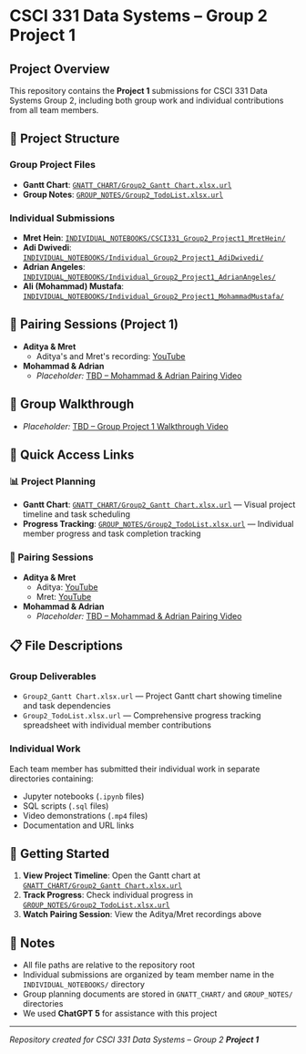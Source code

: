 # CSCI 331 Data Systems – Group 2 **Project 1**

## Project Overview
This repository contains the **Project 1** submissions for CSCI 331 Data Systems Group 2, including both group work and individual contributions from all team members.

## 📁 Project Structure

### Group Project Files
- **Gantt Chart**: [`GNATT_CHART/Group2_Gantt Chart.xlsx.url`](./GNATT_CHART/Group2_Gantt%20Chart.xlsx.url)
- **Group Notes**: [`GROUP_NOTES/Group2_TodoList.xlsx.url`](./GROUP_NOTES/Group2_TodoList.xlsx.url)

### Individual Submissions
- **Mret Hein**: [`INDIVIDUAL_NOTEBOOKS/CSCI331_Group2_Project1_MretHein/`](./INDIVIDUAL_NOTEBOOKS/CSCI331_Group2_Project1_MretHein/)
- **Adi Dwivedi**: [`INDIVIDUAL_NOTEBOOKS/Individual_Group2_Project1_AdiDwivedi/`](./INDIVIDUAL_NOTEBOOKS/Individual_Group2_Project1_AdiDwivedi/)
- **Adrian Angeles**: [`INDIVIDUAL_NOTEBOOKS/Individual_Group2_Project1_AdrianAngeles/`](./INDIVIDUAL_NOTEBOOKS/Individual_Group2_Project1_AdrianAngeles/)
- **Ali (Mohammad) Mustafa**: [`INDIVIDUAL_NOTEBOOKS/Individual_Group2_Project1_MohammadMustafa/`](./INDIVIDUAL_NOTEBOOKS/Individual_Group2_Project1_MohammadMustafa/)

## 👥 Pairing Sessions (Project 1)
- **Aditya & Mret**
  - Aditya's and Mret's recording: [YouTube]([(https://youtu.be/FC5i3GTAyh0)](https://www.youtube.com/watch?v=FC5i3GTAyh0))
- **Mohammad & Adrian**
  - *Placeholder:* [TBD – Mohammad & Adrian Pairing Video](#)

## 🎥 Group Walkthrough
- *Placeholder:* [TBD – Group Project 1 Walkthrough Video](#)

## 🎯 Quick Access Links

### 📊 Project Planning
- **Gantt Chart**: [`GNATT_CHART/Group2_Gantt Chart.xlsx.url`](./GNATT_CHART/Group2_Gantt%20Chart.xlsx.url) — Visual project timeline and task scheduling
- **Progress Tracking**: [`GROUP_NOTES/Group2_TodoList.xlsx.url`](./GROUP_NOTES/Group2_TodoList.xlsx.url) — Individual member progress and task completion tracking

### 🎥 Pairing Sessions
- **Aditya & Mret**
  - Aditya: [YouTube](https://www.youtube.com/watch?v=6aKoDqlJd6I&feature=youtu.be)
  - Mret: [YouTube](https://www.youtube.com/watch?v=3IXuieYAJBk)
- **Mohammad & Adrian**
  - *Placeholder:* [TBD – Mohammad & Adrian Pairing Video](#)

## 📋 File Descriptions

### Group Deliverables
- `Group2_Gantt Chart.xlsx.url` — Project Gantt chart showing timeline and task dependencies
- `Group2_TodoList.xlsx.url` — Comprehensive progress tracking spreadsheet with individual member contributions

### Individual Work
Each team member has submitted their individual work in separate directories containing:
- Jupyter notebooks (`.ipynb` files)
- SQL scripts (`.sql` files)
- Video demonstrations (`.mp4` files)
- Documentation and URL links

## 🚀 Getting Started

1. **View Project Timeline**: Open the Gantt chart at [`GNATT_CHART/Group2_Gantt Chart.xlsx.url`](./GNATT_CHART/Group2_Gantt%20Chart.xlsx.url)
2. **Track Progress**: Check individual progress in [`GROUP_NOTES/Group2_TodoList.xlsx.url`](./GROUP_NOTES/Group2_TodoList.xlsx.url)
3. **Watch Pairing Session**: View the Aditya/Mret recordings above

## 📝 Notes
- All file paths are relative to the repository root
- Individual submissions are organized by team member name in the `INDIVIDUAL_NOTEBOOKS/` directory
- Group planning documents are stored in `GNATT_CHART/` and `GROUP_NOTES/` directories
- We used **ChatGPT 5** for assistance with this project

---
*Repository created for CSCI 331 Data Systems – Group 2 **Project 1***
